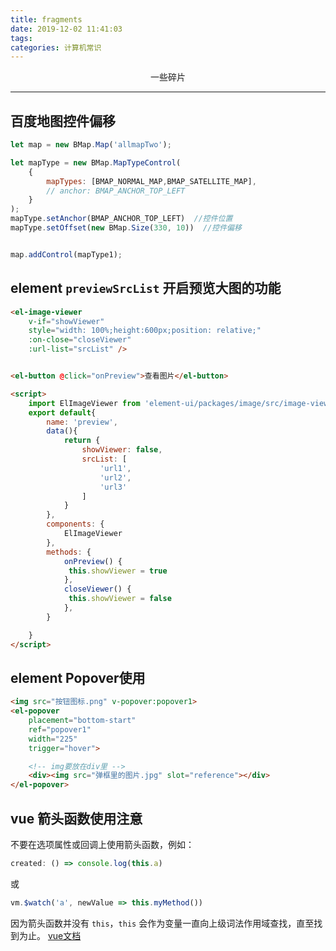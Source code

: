 ```yaml
---
title: fragments
date: 2019-12-02 11:41:03
tags: 
categories: 计算机常识
---
```

<center>一些碎片</center>
<!-- more -->

***

## 百度地图控件偏移

```javascript
let map = new BMap.Map('allmapTwo');

let mapType = new BMap.MapTypeControl(
	{
		mapTypes: [BMAP_NORMAL_MAP,BMAP_SATELLITE_MAP],
        // anchor: BMAP_ANCHOR_TOP_LEFT
	}
);
mapType.setAnchor(BMAP_ANCHOR_TOP_LEFT)  //控件位置
mapType.setOffset(new BMap.Size(330, 10))  //控件偏移


map.addControl(mapType1);
```

## element `previewSrcList` 开启预览大图的功能

```html
<el-image-viewer
    v-if="showViewer"
    style="width: 100%;height:600px;position: relative;"
    :on-close="closeViewer"
    :url-list="srcList" />


<el-button @click="onPreview">查看图片</el-button>

```

```html
<script>
    import ElImageViewer from 'element-ui/packages/image/src/image-viewer'
    export default{
        name: 'preview',
        data(){
            return {
                showViewer: false,
                srcList: [
                    'url1',
                    'url2',
                    'url3'
                ]
            }
        },
        components: {
            ElImageViewer
        },
        methods: {
            onPreview() {
             this.showViewer = true
            },
            closeViewer() {
             this.showViewer = false
            },
        }

    }
</script>

```

## element Popover使用
```html
<img src="按钮图标.png" v-popover:popover1>
<el-popover
    placement="bottom-start"
    ref="popover1"
    width="225"
    trigger="hover">

    <!-- img要放在div里 -->
    <div><img src="弹框里的图片.jpg" slot="reference"></div>
</el-popover>
```

## vue 箭头函数使用注意
不要在选项属性或回调上使用箭头函数，例如：
```javascript
created: () => console.log(this.a)
```
或
```javascript
vm.$watch('a', newValue => this.myMethod())
```
因为箭头函数并没有 `this`，`this` 会作为变量一直向上级词法作用域查找，直至找到为止。
[vue文档](https://cn.vuejs.org/v2/guide/instance.html#%E5%AE%9E%E4%BE%8B%E7%94%9F%E5%91%BD%E5%91%A8%E6%9C%9F%E9%92%A9%E5%AD%90)
